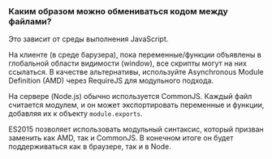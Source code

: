 ### Каким образом можно обмениваться кодом между файлами?

Это зависит от среды выполнения JavaScript.

На клиенте (в среде барузера), пока переменные/функции объявлены в глобальной области видимости (window), все скрипты могут на них ссылаться. В качестве альтернативы, используйте Asynchronous Module Definition (AMD) через RequireJS для модульного подхода.

На сервере (Node.js) обычно используется CommonJS. Каждый файл считается модулем, и он может экспортировать переменные и функции, добавляя их к объекту `module.exports`.

ES2015 позволяет использовать модульный синтаксис, который призван заменить как AMD, так и CommonJS. В конечном итоге он будет поддерживаться как в браузере, так и в Node.
